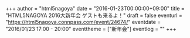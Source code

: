+++
author = "html5nagoya"
date = "2016-01-23T00:00:00+09:00"
title = "HTML5NAGOYA 2016大新年会 ゲストも来るよ！"
draft = false
eventurl = "https://html5nagoya.connpass.com/event/24674/"
eventdate = "2016/01/23 17:00 - 20:00"
eventtheme = ["新年会"]
eventlog = ""
+++
